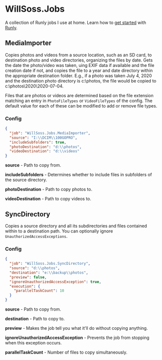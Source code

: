 # WillSoss.Jobs
A collection of Runly jobs I use at home. Learn how to [get started](https://www.runly.io/docs/getting-started/) with [Runly](https://www.runly.io/).

## MediaImporter
Copies photos and videos from a source location, such as an SD card, to destination photo and video directories, organizing the files by date. Gets the date the photo/video was taken, uing EXIF data if available and the file creation date if not, and copies the file to a year and date directory within the appropriate destination folder. E.g., if a photo was taken July 4, 2020 and the destination photo directory is c:\photos, the file would be copied to c:\photos\2020\2020-07-04\.

Files that are photos or videos are determined based on the file extension matching an entry in `PhotoFileTypes` or `VideoFileTypes` of the config. The default value for each of these can be modified to add or remove file types.

### Config

```json
{
  "job": "WillSoss.Jobs.MediaImporter",
  "source": "I:\\DCIM\\100GOPRO",
  "includeSubfolders": true,
  "photoDestination": "d:\\photos",
  "videoDestination": "d:\\videos"
}
```

**source** - Path to copy from.

**includeSubfolders** - Determines whether to include files in subfolders of the source directory.

**photoDestination** - Path to copy photos to.

**videoDestination** - Path to copy videos to.

## SyncDirectory
Copies a source directory and all its subdirectories and files contained within to a destination path. You can optionally ignore `UnauthorizedAccessExceptions`.

### Config

```json
{
  "job": "WillSoss.Jobs.SyncDirectory",
  "source": "d:\\photos",
  "destination": "e:\\backup\\photos",
  "preview": false,
  "ignoreUnauthorizedAccessException": true,
  "execution": {
    "parallelTaskCount": 10
  }
}
```

**source** - Path to copy from.

**destination** - Path to copy to.

**preview** - Makes the job tell you what it'll do without copying anything.

**ignoreUnauthorizedAccessException** - Prevents the job from stopping when this exception occurs.

**parallelTaskCount** - Number of files to copy simultaneously.
